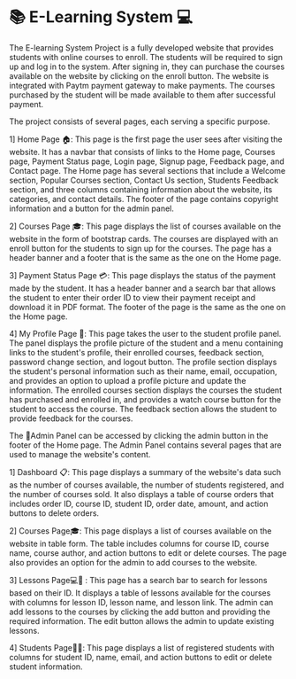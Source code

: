 <h1>📚 E-Learning System 💻</h1>

The E-learning System Project is a fully developed website that provides students with online courses to enroll. The students will be required to sign up and log in to the system. After signing in, they can purchase the courses available on the website by clicking on the enroll button. The website is integrated with Paytm payment gateway to make payments. The courses purchased by the student will be made available to them after successful payment.

The project consists of several pages, each serving a specific purpose.

1] Home Page 🏠: This page is the first page the user sees after visiting the website. It has a navbar that consists of links to the Home page, Courses page, Payment Status page, Login page, Signup page, Feedback page, and Contact page. The Home page has several sections that include a Welcome section, Popular Courses section, Contact Us section, Students Feedback section, and three columns containing information about the website, its categories, and contact details. The footer of the page contains copyright information and a button for the admin panel.

2] Courses Page ‎‍🎓: This page displays the list of courses available on the website in the form of bootstrap cards. The courses are displayed with an enroll button for the students to sign up for the courses. The page has a header banner and a footer that is the same as the one on the Home page.

3] Payment Status Page 💳: This page displays the status of the payment made by the student. It has a header banner and a search bar that allows the student to enter their order ID to view their payment receipt and download it in PDF format. The footer of the page is the same as the one on the Home page.

4] My Profile Page 👤: This page takes the user to the student profile panel. The panel displays the profile picture of the student and a menu containing links to the student's profile, their enrolled courses, feedback section, password change section, and logout button. The profile section displays the student's personal information such as their name, email, occupation, and provides an option to upload a profile picture and update the information. The enrolled courses section displays the courses the student has purchased and enrolled in, and provides a watch course button for the student to access the course. The feedback section allows the student to provide feedback for the courses.

The 👮Admin Panel can be accessed by clicking the admin button in the footer of the Home page. The Admin Panel contains several pages that are used to manage the website's content.

1] Dashboard 📋: This page displays a summary of the website's data such as the number of courses available, the number of students registered, and the number of courses sold. It also displays a table of course orders that includes order ID, course ID, student ID, order date, amount, and action buttons to delete orders.

2] Courses Page🎓: This page displays a list of courses available on the website in table form. The table includes columns for course ID, course name, course author, and action buttons to edit or delete courses. The page also provides an option for the admin to add courses to the website.

3] Lessons Page💻📝 : This page has a search bar to search for lessons based on their ID. It displays a table of lessons available for the courses with columns for lesson ID, lesson name, and lesson link. The admin can add lessons to the courses by clicking the add button and providing the required information. The edit button allows the admin to update existing lessons.

4] Students Page👨‍🎓: This page displays a list of registered students with columns for student ID, name, email, and action buttons to edit or delete student information.
